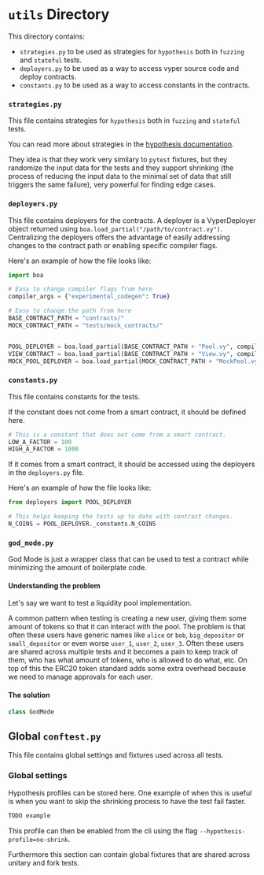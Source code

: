 # `utils` Directory

This directory contains:
- `strategies.py` to be used as strategies for `hypothesis` both in `fuzzing` and `stateful` tests.
- `deployers.py` to be used as a way to access vyper source code and deploy contracts.
- `constants.py` to be used as a way to access constants in the contracts.

### `strategies.py`

This file contains strategies for `hypothesis` both in `fuzzing` and `stateful` tests.

You can read more about strategies in the [hypothesis documentation](https://hypothesis.readthedocs.io/en/latest/data.html#strategies).

They idea is that they work very simliary to `pytest` fixtures, but they randomize the input data for the tests and they support shrinking (the process of reducing the input data to the minimal set of data that still triggers the same failure), very powerful for finding edge cases.

### `deployers.py`

This file contains deployers for the contracts. A deployer is a VyperDeployer object returned using `boa.load_partial("/path/to/contract.vy")`. Centralizing the deployers offers the advantage of easily addressing changes to the contract path or enabling specific compiler flags.

Here's an example of how the file looks like:
```python
import boa

# Easy to change compiler flags from here
compiler_args = {"experimental_codegen": True}

# Easy to change the path from here
BASE_CONTRACT_PATH = "contracts/"
MOCK_CONTRACT_PATH = "tests/mock_contracts/"


POOL_DEPLOYER = boa.load_partial(BASE_CONTRACT_PATH + "Pool.vy", compiler_args=compiler_args)
VIEW_CONTRACT = boa.load_partial(BASE_CONTRACT_PATH + "View.vy", compiler_args=compiler_args)
MOCK_POOL_DEPLOYER = boa.load_partial(MOCK_CONTRACT_PATH + "MockPool.vy", compiler_args=compiler_args)
```

### `constants.py`

This file contains constants for the tests.

If the constant does not come from a smart contract, it should be defined here.

```python
# This is a constant that does not come from a smart contract.
LOW_A_FACTOR = 100
HIGH_A_FACTOR = 1000
```

If it comes from a smart contract, it should be accessed using the deployers in the `deployers.py` file.


Here's an example of how the file looks like:
```python
from deployers import POOL_DEPLOYER

# This helps keeping the tests up to date with contract changes.
N_COINS = POOL_DEPLOYER._constants.N_COINS
```

### `god_mode.py`

God Mode is just a wrapper class that can be used to test a contract while minimizing the amount of boilerplate code.

#### Understanding the problem

Let's say we want to test a liquidity pool implementation. 

A common pattern when testing is creating a new user, giving them some amount of tokens so that it can interact with the pool. The problem is that often these users have generic names like `alice` or `bob`, `big_depositor` or `small_depositor` or even worse `user_1`, `user_2`, `user_3`. Often these users are shared across multiple tests and it becomes a pain to keep track of them, who has what amount of tokens, who is allowed to do what, etc. On top of this the ERC20 token standard adds some extra overhead because we need to manage approvals for each user.

#### The solution

```python
class GodMode
```


## Global `conftest.py`

This file contains global settings and fixtures used across all tests.

### Global settings
Hypothesis profiles can be stored here. One example of when this is useful is when you want to skip the shrinking process to have the test fail faster.

```python
TODO example
```

This profile can then be enabled from the cli using the flag `--hypothesis-profile=no-shrink`.

Furthermore this section can contain global fixtures that are shared across unitary and fork tests.

